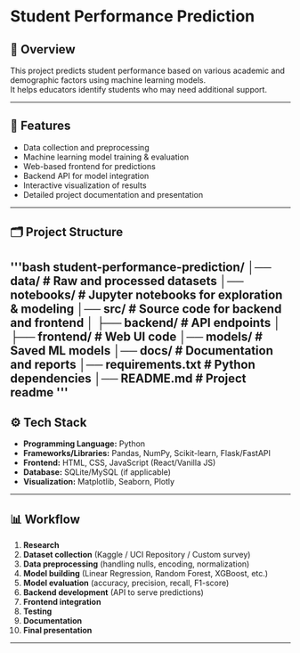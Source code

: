 # Student Performance Prediction

## 📌 Overview
This project predicts student performance based on various academic and demographic factors using machine learning models.  
It helps educators identify students who may need additional support.

---

## 🚀 Features
- Data collection and preprocessing
- Machine learning model training & evaluation
- Web-based frontend for predictions
- Backend API for model integration
- Interactive visualization of results
- Detailed project documentation and presentation

---

## 🗂 Project Structure
'''bash
student-performance-prediction/
│── data/                 # Raw and processed datasets
│── notebooks/            # Jupyter notebooks for exploration & modeling
│── src/                  # Source code for backend and frontend
│   ├── backend/          # API endpoints
│   ├── frontend/         # Web UI code
│── models/               # Saved ML models
│── docs/                 # Documentation and reports
│── requirements.txt      # Python dependencies
│── README.md             # Project readme
'''
---

## ⚙️ Tech Stack
- **Programming Language:** Python
- **Frameworks/Libraries:** Pandas, NumPy, Scikit-learn, Flask/FastAPI
- **Frontend:** HTML, CSS, JavaScript (React/Vanilla JS)
- **Database:** SQLite/MySQL (if applicable)
- **Visualization:** Matplotlib, Seaborn, Plotly

---

## 📊 Workflow
1. **Research**
2. **Dataset collection** (Kaggle / UCI Repository / Custom survey)
3. **Data preprocessing** (handling nulls, encoding, normalization)
4. **Model building** (Linear Regression, Random Forest, XGBoost, etc.)
5. **Model evaluation** (accuracy, precision, recall, F1-score)
6. **Backend development** (API to serve predictions)
7. **Frontend integration**
8. **Testing**
9. **Documentation**
10. **Final presentation**

---
